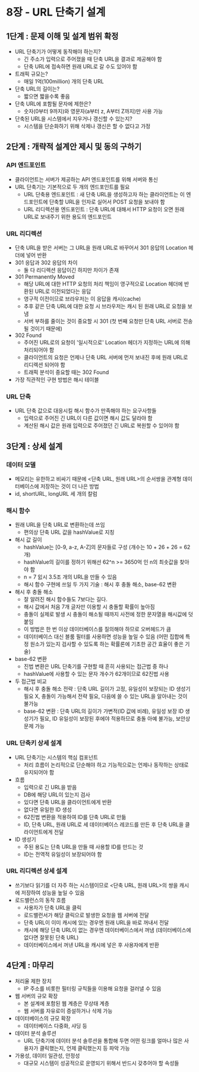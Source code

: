 # 8장 - URL 단축기 설계

## 1단계 : 문제 이해 및 설계 범위 확정

- URL 단축기가 어떻게 동작해야 하는지?
  - 긴 주소가 입력으로 주어졌을 때 단축 URL을 결과로 제공해야 함
  - 단축 URL에 접속하면 원래 URL로 갈 수도 있어야 함
- 트래픽 규모는?
  - 매일 1억(100million) 개의 단축 URL
- 단축 URL의 길이는?
  - 짧으면 짧을수록 좋음
- 단축 URL에 포함될 문자에 제한은?
  - 숫자(0부터 9까지)와 영문자(a부터 z, A부터 Z까지)만 사용 가능
- 단축된 URL을 시스템에서 지우거나 갱신할 수 있는지?
  - 시스템을 단순화하기 위해 삭제나 갱신은 할 수 없다고 가정

## 2단계 : 개략적 설계안 제시 및 동의 구하기

### API 엔드포인트

- 클라이언트는 서버가 제공하는 API 엔드포인트를 위해 서버와 통신
- URL 단축기는 기본적으로 두 개의 엔드포인트를 필요
  - URL 단축용 엔드포인트 : 새 단축 URL을 생성하고자 하는 클라이언트는 이 엔드포인트에 단축할 URL을 인자로 실어서 POST 요청을 보내야 함
  - URL 리디렉션용 엔드포인트 : 단축 URL에 대해서 HTTP 요청이 오면 원래 URL로 보내주기 위한 용도의 엔드포인트

### URL 리디렉션

- 단축 URL을 받은 서버는 그 URL을 원래 URL로 바꾸어서 301 응답의 Location 헤더에 넣어 반환
- 301 응답과 302 응답의 차이
  - 둘 다 리디렉션 응답이긴 하지만 차이가 존재
- 301 Permanently Moved
  - 해당 URL에 대한 HTTP 요청의 처리 책임이 영구적으로 Location 헤더에 반환된 URL로 이전되었다는 응답
  - 영구적 이전이므로 브라우저는 이 응답을 캐시(cache)
  - 추후 같은 단축 URL에 대한 요청 시 브라우저는 캐시 된 원래 URL로 요청을 보냄
  - 서버 부하를 줄이는 것이 중요할 시 301 (첫 번째 요청만 단축 URL 서버로 전송될 것이기 때문에)
- 302 Found
  - 주어진 URL로의 요청이 '일시적으로' Location 헤더가 지정하는 URL에 의해 처리되어야 함
  - 클라이언트의 요청은 언제나 단축 URL 서버에 먼저 보내진 후에 원래 URL로 리디렉션 되어야 함
  - 트래픽 분석이 중요할 때는 302 Found
- 가장 직관적인 구현 방법은 해시 테이블

### URL 단축

- URL 단축 값으로 대응시킬 해시 함수가 만족해야 하는 요구사항들
  - 입력으로 주어진 긴 URL이 다른 값이면 해시 값도 달라야 함
  - 계산된 해시 값은 원래 입력으로 주어졌던 긴 URL로 복원할 수 있어야 함

## 3단계 : 상세 설계

### 데이터 모델

- 메모리는 유한하고 비싸기 때문에 <단축 URL, 원래 URL>의 순서쌍을 관계형 데이터베이스에 저장하는 것이 더 나은 방법
- id, shortURL, longURL 세 개의 칼럼

### 해시 함수

- 원래 URL을 단축 URL로 변환하는데 쓰임
  - 편의상 단축 URL 값을 hashValue로 지칭
- 해시 값 길이
  - hashValue는 [0-9, a-z, A-Z]의 문자들로 구성 (개수는 10 + 26 + 26 = 62개)
  - hashValue의 길이를 정하기 위해선 62^n >= 3650억 인 n의 최솟값을 찾아야 함
  - n = 7 잀시 3.5조 개의 URL을 만들 수 있음
  - 해시 함수 구현에 쓰일 두 가지 기술 : 해시 후 충돌 해소, base-62 변환
- 해시 후 충돌 해소
  - 잘 알려진 해시 함수들도 7보다는 길다.
  - 해시 값에서 처음 7개 글자만 이용할 시 충돌할 확률이 높아짐
  - 충돌이 실제로 발생 시 충돌이 해소될 때까지 사전에 정한 문자열을 해시값에 덧붙임
  - 이 방법은 한 번 이상 데이터베이스를 질의해야 하므로 오버헤드가 큼
  - 데이터베이스 대신 블룸 필터를 사용하면 성능을 높일 수 있음 (어떤 집합에 특정 원소가 있는지 검사할 수 있도록 하는 확률론에 기초한 공간 효율이 좋은 기술)
- base-62 변환
  - 진법 변환은 URL 단축기를 구현할 때 흔히 사용되는 접근법 중 하나
  - hashValue에 사용할 수 있는 문자 개수가 62개이므로 62진법 사용
- 두 접근법 비교
  - 해시 후 충돌 해소 전략 : 단축 URL 길이가 고정, 유일성이 보장되는 ID 생성기 필요 X, 충돌이 가능해서 전략 필요, 다음에 쓸 수 있는 URL을 알아내는 것이 불가능
  - base-62 변환 : 단축 URL의 길이가 가변적(ID 값에 비례), 유일성 보장 ID 생성기가 필요, ID 유일성이 보장된 후에야 적용하므로 충돌 아예 불가능, 보안상 문제 가능

### URL 단축키 상세 설계

- URL 단축기는 시스템의 핵심 컴포넌트
  - 처리 흐름이 논리적으로 단순해야 하고 기능적으로는 언제나 동작하는 상태로 유지되어야 함
- 흐름
  - 입력으로 긴 URL을 받음
  - DB에 해당 URL이 있는지 검사
  - 있다면 단축 URL을 클라이언트에게 반환
  - 없다면 유일한 ID 생성
  - 62진법 변환을 적용하여 ID를 단축 URL로 만듦
  - ID, 단축 URL, 원래 URL로 세 데이터베이스 레코드를 만든 후 단축 URL을 클라이언트에게 전달
- ID 생성기
  - 주된 용도는 단축 URL을 만들 때 사용할 ID를 만드는 것
  - ID는 전역적 유일성이 보장되어야 함

### URL 리디렉션 상세 설계

- 쓰기보다 읽기를 더 자주 하는 시스템이므로 <단축 URL, 원래 URL>의 쌍을 캐시에 저장하여 성능을 높일 수 있음
- 로드밸런스의 동작 흐름
  - 사용자가 단축 URL을 클릭
  - 로드밸런서가 해당 클릭으로 발생한 요청을 웹 서버에 전달
  - 단축 URL이 이미 캐시에 있는 경우엔 원래 URL을 바로 꺼내서 전달
  - 캐시에 해당 단축 URL이 없는 경우엔 데이터베이스에서 꺼냄 (데이터베이스에 없다면 잘못된 단축 URL)
  - 데이터베이스에서 꺼낸 URL을 캐시에 넣은 후 사용자에게 반환

## 4단계 : 마무리

- 처리율 제한 장치
  - IP 주소를 비롯한 필터링 규칙들을 이용해 요청을 걸러낼 수 있음
- 웹 서버의 규모 확장
  - 본 설계에 포함된 웹 계층은 무상태 계층
  - 웹 서버를 자유로이 증설하거나 삭제 가능
- 데이터베이스의 규모 확장
  - 데이터베이스 다중화, 샤딩 등
- 데이터 분석 솔루션
  - URL 단축기에 데이터 분석 솔루션을 통합해 두면 어떤 링크를 얼마나 많은 사용자가 클릭했는지, 언제 클릭했는지 등 파악 가능
- 가용성, 데이터 일관성, 안정성
  - 대규모 시스템이 성공적으로 운영되기 위해서 반드시 갖추어야 할 속성들
